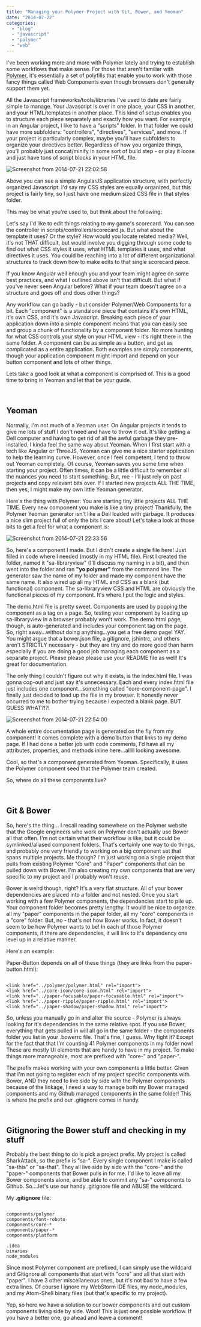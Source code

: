 ```yaml
---
title: "Managing your Polymer Project with Git, Bower, and Yeoman"
date: "2014-07-22"
categories:
  - "blog"
  - "javascript"
  - "polymer"
  - "web"
---
```


I've been working more and more with Polymer lately and trying to establish some workflows that make sense. For those that aren't familiar with [Polymer](http://www.polymer-project.org/), it's essentially a set of polyfills that enable you to work with those fancy things called Web Components even though browsers don't generally support them yet.

All the Javascript frameworks/tools/libraries I've used to date are fairly simple to manage. Your Javascript is over in one place, your CSS in another, and your HTML/templates in another place. This kind of setup enables you to structure each piece separately and exactly how you want. For example, in an Angular project, I like to have a "scripts" folder. In that folder we could have more subfolders: "controllers", "directives", "services", and more. If your project is particularly complex, maybe you'll have subfolders to organize your directives better. Regardless of how you organize things, you'll probably just concat/minify in some sort of build step - or play it loose and just have tons of script blocks in your HTML file.

![Screenshot from 2014-07-21 22:02:58](https://d2ypg8o05lff0b.cloudfront.net/wp-content/uploads/2014/07/Screenshot-from-2014-07-21-220258-e1406005541236.png)

Above you can see a simple AngularJS application structure, with perfectly organized Javascript. I'd say my CSS styles are equally organized, but this project is fairly tiny, so I just have one medium sized CSS file in that styles folder.

This may be what you're used to, but think about the following:

Let's say I'd like to edit things relating to my game's scorecard. You can see the controller in scripts/controllers/scorecard.js. But what about the template it uses? Or the style? How would you locate related media? Well, it's not THAT difficult, but would involve you digging through some code to find out what CSS styles it uses, what HTML templates it uses, and what directives it uses. You could be reaching into a lot of different organizational structures to track down how to make edits to that single scorecard piece.

If you know Angular well enough you and your team might agree on some best practices, and what I outlined above isn't that difficult. But what if you've never seen Angular before? What if your team doesn't agree on a structure and goes off and does other things?

Any workflow can go badly - but consider Polymer/Web Components for a bit. Each "component" is a standalone piece that contains it's own HTML, it's own CSS, and it's own Javascript. Breaking each piece of your application down into a simple component means that you can easily see and group a chunk of functionality by a component folder. No more hunting for what CSS controls your style on your HTML view - it's right there in the same folder. A component can be as simple as a button, and get as complicated as a entire application. Both examples are simply components, though your application component might import and depend on your button component and lots of other things.

Lets take a good look at what a component is comprised of. This is a good time to bring in Yeoman and let that be your guide.

 

## Yeoman

Normally, I'm not much of a Yeoman user. On Angular projects it tends to give me lots of stuff I don't need and have to throw it out. It's like getting a Dell computer and having to get rid of all the awful garbage they pre-installed. I kinda feel the same way about Yeoman. When I first start with a tech like Angular or ThreeJS, Yeoman can give me a nice starter application to help the learning curve. However, once I feel competent, I tend to throw out Yeoman completely. Of course, Yeoman saves you some time when starting your project. Often times, it can be a little difficult to remember all the nuances you need to start something. But, me - I'll just rely on past projects and copy relevant bits over. If I started new projects ALL THE TIME, then yes, I might make my own little Yeoman generator.

Here's the thing with Polymer: You are starting tiny little projects ALL THE TIME. Every new component you make is like a tiny project! Thankfully, the Polymer Yeoman generator isn't like a Dell loaded with garbage. It produces a nice slim project full of only the bits I care about! Let's take a look at those bits to get a feel for what a component is:

![Screenshot from 2014-07-21 22:33:56](https://d2ypg8o05lff0b.cloudfront.net/wp-content/uploads/2014/07/Screenshot-from-2014-07-21-223356-e1406007319451.png)

So, here's a component I made. But I didn't create a single file here! Just filled in code where I needed (mostly in my HTML file). First I created the folder, named it "sa-libraryview" (I'll discuss my naming in a bit), and then went into the folder and ran **"yo polymer"** from the command line. The generator saw the name of my folder and made my component have the same name. It also wired up all my HTML and CSS as a blank (but functional) component. The sa-libraryview CSS and HTML are obviously the functional pieces of my component. It's where I put the logic and styles.

The demo.html file is pretty sweet. Components are used by popping the component as a tag on a page. So, testing your component by loading up sa-libraryview in a browser probably won't work. The demo.html page, though, is auto-generated and includes your component tag on the page. So, right away...without doing anything...you get a free demo page! YAY. You might argue that a bower.json file, a gitignore, jshintrc, and others aren't STRICTLY necessary - but they are tiny and do more good than harm especially if you are doing a good job managing each component as a separate project. Please please please use your README file as well! It's great for documentation.

The only thing I couldn't figure out why it exists, is the index.html file. I was gonna cop-out and just say it's unnecessary. Each and every index.html file just includes one component...something called "core-component-page". I finally just decided to load up the file in my browser. It honestly never occurred to me to bother trying because I expected a blank page. BUT GUESS WHAT?!?!

![Screenshot from 2014-07-21 22:54:00](https://d2ypg8o05lff0b.cloudfront.net/wp-content/uploads/2014/07/Screenshot-from-2014-07-21-2254002-e1406008608336.png)

A whole entire documentation page is generated on the fly from my component! It comes complete with a demo button that links to my demo page. If I had done a better job with code comments, I'd have all my attributes, properties, and methods inline here...alllll looking awesome.

Cool, so that's a component generated from Yeoman. Specifically, it uses the Polymer component seed that the Polymer team created.

So, where do all these components live?

 

## Git & Bower

So, here's the thing... I recall reading somewhere on the Polymer website that the Google engineers who work on Polymer don't actually use Bower all that often. I'm not certain what their workflow is like, but it could be symlinked/aliased component folders. That's certainly one way to do things, and probably one very friendly to working on a big component set that spans multiple projects. Me though? I'm just working on a single project that pulls from existing Polymer "Core" and "Paper" components that can be pulled down with Bower. I'm also creating my own components that are very specific to my project and I probably won't reuse.

Bower is weird though, right? It's a very flat structure. All of your bower dependencies are placed into a folder and not nested. Once you start working with a few Polymer components, the dependencies start to pile up. Your component folder becomes pretty lengthy. It would be nice to organize all my "paper" components in the paper folder, all my "core" components in a "core" folder. But, no - that's not how Bower works. In fact, it doesn't seem to be how Polymer wants to be! In each of those Polymer components, if there are dependencies, it will link to it's dependency one level up in a relative manner.

Here's an example:

Paper-Button depends on all of these things (they are links from the paper-button.html):

```

<link href="../polymer/polymer.html" rel="import">
<link href="../core-icon/core-icon.html" rel="import">
<link href="../paper-focusable/paper-focusable.html" rel="import">
<link href="../paper-ripple/paper-ripple.html" rel="import">
<link href="../paper-shadow/paper-shadow.html" rel="import">
```

So, unless you manually go in and alter the source - Polymer is always looking for it's dependencies in the same relative spot. If you use Bower, everything that gets pulled in will all go in the same folder - the components folder you list in your .bowerrc file. That's fine, I guess. Why fight it? Except for the fact that that I'm counting 41 Polymer components in my folder now! These are mostly UI elements that are handy to have in my project. To make things more manageable, most are prefixed with "core-" and "paper-".

The prefix makes working with your own components a little better. Given that I'm not going to register each of my project specific components with Bower, AND they need to live side by side with the Polymer components because of the linkage, I need a way to manage both my Bower managed components and my Github managed components in the same folder! This is where the prefix and our .gitignore comes in handy.

 

## Gitignoring the Bower stuff and checking in my stuff

Probably the best thing to do is pick a project prefix. My project is called SharkAttack, so the prefix is "sa-". Every single component I make is called "sa-this" or "sa-that". They all live side by side with the "core-" and the "paper-" components that Bower pulls in for me. I'd like to leave all my Bower components alone, and be able to commit any "sa-" components to Github. So....let's use our handy .gitignore file and ABUSE the wildcard.

My **.gitignore** file:

```

components/polymer
components/font-roboto
components/core-*
components/paper-*
components/platform

.idea
binaries
node_modules
```

Since most Polymer component are prefixed, I can simply use the wildcard and Gitignore all components that start with "core" and all that start with "paper". I have 3 other miscellaneous ones, but it's not bad to have a few extra lines. Of course I ignore my WebStorm IDE files, my node\_modules, and my Atom-Shell binary files (but that's specific to my project).

Yep, so here we have a solution to our bower components and out custom components living side by side. Woot! This is just one possible workflow. If you have a better one, go ahead and leave a comment!

